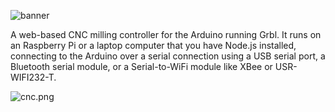 ![banner](https://raw.githubusercontent.com/cheton/cnc/master/media/banner2.png)

A web-based CNC milling controller for the Arduino running Grbl. It runs on an Raspberry Pi or a laptop computer that you have Node.js installed, connecting to the Arduino over a serial connection using a USB serial port, a Bluetooth serial module, or a Serial-to-WiFi module like XBee or USR-WIFI232-T.

![cnc.png](https://raw.githubusercontent.com/cheton/cnc/master/media/cnc.png)